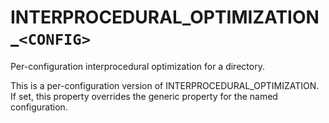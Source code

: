   

# INTERPROCEDURAL_OPTIMIZATION_```<CONFIG>```  
Per-configuration interprocedural optimization for a directory.  

This is a per-configuration version of INTERPROCEDURAL_OPTIMIZATION.
If set, this property overrides the generic property for the named
configuration.  

